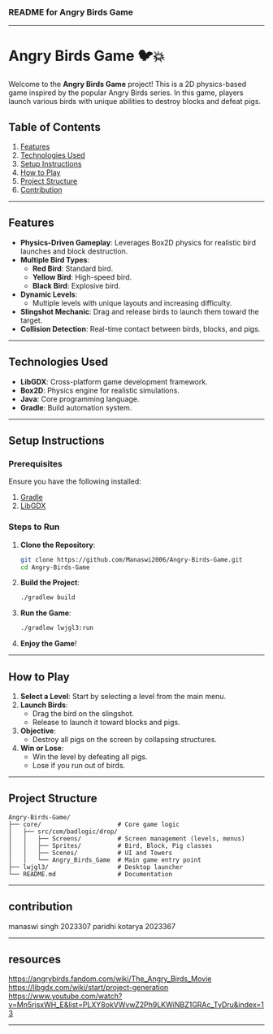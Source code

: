 ### **README for Angry Birds Game**  

---

# Angry Birds Game 🐦💥

Welcome to the **Angry Birds Game** project! This is a 2D physics-based game inspired by the popular Angry Birds series. In this game, players launch various birds with unique abilities to destroy blocks and defeat pigs.

## **Table of Contents**
1. [Features](#features)
2. [Technologies Used](#technologies-used)
3. [Setup Instructions](#setup-instructions)
4. [How to Play](#how-to-play)
5. [Project Structure](#project-structure)
6. [Contribution](#contribution)
 

---

## **Features**
- **Physics-Driven Gameplay**: Leverages Box2D physics for realistic bird launches and block destruction.
- **Multiple Bird Types**:
  - **Red Bird**: Standard bird.
  - **Yellow Bird**: High-speed bird.
  - **Black Bird**: Explosive bird.
- **Dynamic Levels**:
  - Multiple levels with unique layouts and increasing difficulty.
- **Slingshot Mechanic**: Drag and release birds to launch them toward the target.
- **Collision Detection**: Real-time contact between birds, blocks, and pigs.

---

## **Technologies Used**
- **LibGDX**: Cross-platform game development framework.
- **Box2D**: Physics engine for realistic simulations.
- **Java**: Core programming language.
- **Gradle**: Build automation system.

---

## **Setup Instructions**

### **Prerequisites**
Ensure you have the following installed:

1. [Gradle](https://gradle.org/install/)
2. [LibGDX](https://libgdx.com/)

### **Steps to Run**
1. **Clone the Repository**:
    ```bash
    git clone https://github.com/Manaswi2006/Angry-Birds-Game.git
    cd Angry-Birds-Game
    ```

2. **Build the Project**:
    ```bash
    ./gradlew build
    ```

3. **Run the Game**:
    ```bash
    ./gradlew lwjgl3:run
    ```

4. **Enjoy the Game**!

---

## **How to Play**
1. **Select a Level**: Start by selecting a level from the main menu.
2. **Launch Birds**:
    - Drag the bird on the slingshot.
    - Release to launch it toward blocks and pigs.
3. **Objective**:
    - Destroy all pigs on the screen by collapsing structures.
4. **Win or Lose**:
    - Win the level by defeating all pigs.
    - Lose if you run out of birds.

---

## **Project Structure**
```
Angry-Birds-Game/
├── core/                     # Core game logic
│   ├── src/com/badlogic/drop/
│   │   ├── Screens/          # Screen management (levels, menus)
│   │   ├── Sprites/          # Bird, Block, Pig classes
│   │   ├── Scenes/           # UI and Towers
│   │   └── Angry_Birds_Game  # Main game entry point
├── lwjgl3/                   # Desktop launcher
└── README.md                 # Documentation
```

---

##  **contribution**
manaswi singh 2023307
paridhi kotarya 2023367

---
 ## **resources**
 https://angrybirds.fandom.com/wiki/The_Angry_Birds_Movie
 https://libgdx.com/wiki/start/project-generation
 https://www.youtube.com/watch?v=Mn5rjsxWH_E&list=PLXY8okVWvwZ2Ph9LKWiNBZ1GRAc_TyDru&index=13

---
 
